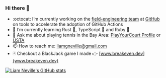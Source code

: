 ### Hi there 👋

- :octocat: I’m currently working on the [field-engineering team](https://github.com/orgs/github/teams/field-engineering) at [GitHub](http://github.com/github) on tools to accelerate the adoption of GitHub Actions
- 🔭 I’m currently learning Rust 🦀, TypeScript 💙 and Ruby 💎
- 🎾 Ask me about playing tennis in the Bay Area: [PlayYourCourt Profile](https://www.playyourcourt.com/tennis-community/player/3eb3b73e-4f20-4a56-88fa-0761f12ae8fd/) or [USTA](https://www.usta.com/en/home/myaccount/player.html#/tab1=schedules)
- 📫 How to reach me: liamgneville@gmail.com
- 🃏 Checkout a BlackJack game I made 👉 [www.breakeven.dev](www.breakeven.dev)

[![Liam Neville's GitHub stats](https://github-readme-stats.vercel.app/api?username=lineville&theme=cobalt)](https://github.com/lineville/github-readme-stats)
